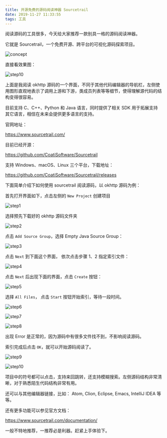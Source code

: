 ```yaml
---
title: 开源免费的源码阅读神器 Sourcetrail
date: 2019-11-27 11:33:55
tags: 工具
---
```


阅读源码的工具很多，今天给大家推荐一款别具一格的源码阅读神器。

它就是 Sourcetrail，一个免费开源、跨平台的可视化源码探索项目。

![concept](sourcetrail/concept.png)

直接看效果图：

![step10](sourcetrail/step10.png)

上面是我阅读 okhttp 源码的一个界面，不同于其他代码编辑器的导航栏，左侧使用图形直观地表示了调用上游和下游，类成员列表等等细节，使得理解源代码的结构变得很容易。

目前支持 C、C++、Python 和 Java 语言，同时提供了相关 SDK 用于拓展支持其它语言，相信在未来会提供更多语言的支持。

官网地址： 

https://www.sourcetrail.com/ 

目前已经开源：

https://github.com/CoatiSoftware/Sourcetrail 

支持 Windows、macOS、Linux 三个平台，下载地址：

https://github.com/CoatiSoftware/Sourcetrail/releases

下面简单介绍下如何使用 sourcetrail 阅读源码，以 okhttp 源码为例：

首先打开界面如下，点击左侧的 `New Project` 创建项目

![step1](sourcetrail/step1.png)

选择预先下载好的 okhttp 源码文件夹

![step2](sourcetrail/step2.png)

点击 `Add Source Group`，选择 Empty Java Source Group：

![step3](sourcetrail/step3.png)

点击 `Next` 到下面这个界面， 依次点击步骤 1、2 指定索引文件： 

![step4](sourcetrail/step4.png)

点击 `Next` 后出现下面的界面，点击 `Create` 按钮：

![step5](sourcetrail/step5.png)

选择 `All Files`， 点击 `Start` 按钮开始索引，等待一段时间。

![step6](sourcetrail/step6.png)

![step7](sourcetrail/step7.png)

![step8](sourcetrail/step8.png)

出现 Error 是正常的，因为源码中有很多文件找不到，不影响阅读源码。

索引完成后点击 `OK`，就可以开始源码阅读了。

![step9](sourcetrail/step9.png)

![step10](sourcetrail/step10.png)

项目中的符号都可以点击，支持来回跳转，还支持模糊搜索。左侧源码结构非常清晰，对于熟悉陌生代码结构非常有用。

还可以与其他编辑器链接，比如： Atom, Clion, Eclipse, Emacs, IntelliJ IDEA 等等。

还有更多功能可以参见官方文档：

 https://www.sourcetrail.com/documentation/ 

一般不特地推荐，一推荐必是利器。赶紧上手体验下。
